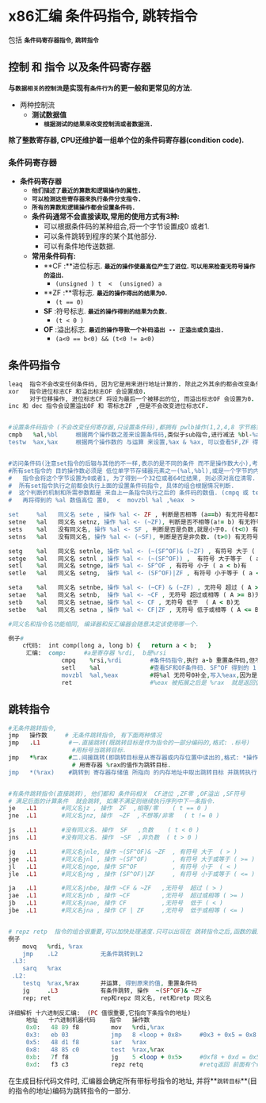 # x86汇编 条件码指令, 跳转指令

包括  **`条件码寄存器指令`**, **`跳转指令`**

## 控制 和 指令 以及条件码寄存器

**与`数据相关的控制流`是实现有`条件行为`的更一般和更常见的方法.**

* 两种控制流
  * **测试数据值**
    * **`根据测试的结果来改变控制流或者数据流.`**

**除了整数寄存器, CPU还维护着一组单个位的条件码寄存器\(condition code\).**

### 条件码寄存器

* **条件码寄存器** 
  * **`他们描述了最近的算数和逻辑操作的属性.`**
  * **`可以检测这些寄存器来执行条件分支指令.`**
  * **`所有的算数和逻辑操作都会设置条件码.`**
  * **条件码通常不会直接读取,常用的使用方式有3种:**
    * 可以根据条件码的某种组合,将一个字节设置成0 或者1.
    * 可以条件跳转到程序的某个其他部分.
    * 可以有条件地传送数据.
  * **常用条件码有:**
    * **CF  :**进位标志.   **`最近的操作使最高位产生了进位`. `可以用来检查无符号操作的溢出`.**
      * `(unsigned ) t  <  (unsigned) a`
    * **ZF  :**零标志.       **`最近的操作得出的结果为0`.**
      * `(t == 0)`
    * **SF**  :符号标志.   **`最近的操作得到的结果为负数.`**
      * `(t < 0 )`
    * **OF** :溢出标志.    **`最近的操作导致一个补码溢出 -- 正溢出或负溢出.`**
      * `(a<0 == b<0) && (t<0 != a<0)`

## 条件码指令

```ruby
leaq  指令不会改变任何条件码, 因为它是用来进行地址计算的. 除此之外其余的都会改变条件码.
xor   指令进位标志CF 和溢出标志OF 会设置成0.
      对于位移操作, 进位标志CF 将设为最后一个被移出的位, 而溢出标志OF 会设置为0.
inc 和 dec 指令会设置溢出OF 和 零标志ZF ,但是不会改变进位标志CF.


#设置条件码指令 (不会改变任何寄存器,只设置条件码),都拥有 pwlb操作(1,2,4,8 字节格式)
cmpb   %al,%bl     根据两个操作数之差来设置条件码,类似于sub指令,进行减法 %bl-%al, 可以查看ZF,SF,OF,CF 对比大小.
testw  %ax,%ax     根据两个操作数的 与运算 来设置,%ax & %ax, 可以查看SF,ZF 得到是负数还是0


#访问条件码(注意set指令的后辍与其他的不一样,表示的是不同的条件 而不是操作数大小),考虑的是条件码的组合
#所有set指令的 目的操作数必须是 低位单字节存储器元素之一(%al,%bl),或是一个字节的内存位置, 
#   指令会将这个字节设置为0或者1, 为了得到一个32位或者64位结果, 则必须对高位清零.
#  所有set指令执行之前都会执行上面的设置条件码指令, 具体的组合根据情况判断.
#  这个判断的机制和所需参数都是 来自上一条指令执行之后的 条件码的数值. (cmpq 或 testq).
#   再将得到的 %al 数值高位 置0,  <  movzbl %al ,%eax  >

set     %al   同义名 sete , 操作 %al <- ZF , 判断是否相等 (a==b) 有无符号都可以
setne   %al   同义名 setnz, 操作 %al <- (~ZF), 判断是否不相等(a!= b) 有无符号都可
sets    %al   没有同义名, 操作 %al <- SF , 判断是否是负数,就是小于0. (t<0) 有无符号都可以
setns   %al   没有同义名, 操作 %al <- (~SF), 判断是否是非负数. (t>0) 有无符号都可以

setg    %al   同义名 setnle, 操作 %al <- (~(SF^OF)& (~ZF) , 有符号 大于 ( a > b )有
setge   %al   同义名 setnl , 操作 %al <- (~(SF^OF)) ,  有符号 大于等于  ( a >= b )有
setl    %al   同义名 setnge, 操作 %al <- SF^OF , 有符号 小于 ( a < b)有
setle   %al   同义名 setng,  操作 %al <- (SF^OF)|ZF , 有符号 小于等于 ( a <= b)有

seta    %al   同义名 setnbe, 操作 %al <- (~CF) & (~ZF) , 无符号 超过 ( A > B )无
setae   %al   同义名 setnb,  操作 %al <- ~CF , 无符号 超过或相等 ( A >= B)无
setb    %al   同义名 setnae, 操作 %al <- CF , 无符号 低于  ( A < B)无
setbe   %al   同义名 setna , 操作 %al <- CF|ZF , 无符号 低于或相等 ( A <= B )无

#同义名和指令名功能相同, 编译器和反汇编器会随意决定该使用哪一个.

例子#
    c代码:  int comp(long a, long b) {   return a < b;   }
     汇编:  comp:     #a是寄存器 %rdi,  b是%rsi
               cmpq    %rsi,%rdi        #条件码指令,执行 a-b 重置条件码,但不修改寄存器
               setl    %al              #查看SF和OF条件码. SF^OF 得到的 1 或0 写入%al
               movzbl  %al,%eax         #将%al 无符号0补全,写入%eax,因为是l 所以高4位也置0.
               ret                      #%eax 被拓展之后是 %rax  就是返回值参数寄存器.
```

## 跳转指令

```ruby
#无条件跳转指令, 
jmp   操作数     # 无条件跳转指令, 有下面两种情况
jmp   .L1        #一.直接跳转(既跳转目标是作为指令的一部分编码的,格式: .标号)
                  #用标号当跳转目标.
jmp   *%rax      #二.间接跳转(即跳转目标是从寄存器或内存位置中读出的,格式: *操作数指示符)
                  # 用寄存器 %rax的值作为跳转目标. 
jmp   *(%rax)    #跳转到 寄存器存储值 所指向 的内存地址中取出跳转目标 并跳转执行.


#有条件跳转指令(直接跳转), 他们都和 条件码相关  CF进位 ,ZF零 ,OF溢出 ,SF符号
# 满足后面的计算条件  就会跳转, 如果不满足则继续执行序列中下一条指令.
je   .L1       #同义名jz , 操作  ZF  ,相等/零    ( t == 0 )
jne  .L1       #同义名jnz, 操作  ~ZF  ,不想等/非零   ( t != 0 )

js   .L1       #没有同义名. 操作  SF   ,负数    ( t < 0 )
jns  .L1       #没有同义名. 操作  ~SF  ,非负数  ( t > 0 )

jg   .L1       #同义名jnle, 操作 ~(SF^OF)& ~ZF  , 有符号 大于  ( > )
jge  .L1       #同义名jnl , 操作 ~(SF^OF)       , 有符号 大于或等于 ( >= )
jl   .L1       #同义名jnge, 操作 SF^OF          , 有符号 小于  ( < )
jle  .L1       #同义名jng , 操作 (SF^OF)|ZF     , 有符号 小于或等于 ( <= )

ja   .L1       #同义名jnbe, 操作 ~CF & ~ZF   ,无符号  超过 ( > )
jae  .L1       #同义名jnb , 操作 ~CF         ,无符号  超过或相等 ( >= )
jb   .L1       #同义名jnae, 操作 CF          ,无符号  低于 ( < )
jbe  .L1       #同义名jna , 操作 CF | ZF     ,无符号  低于或相等 ( <= )


# repz retp  指令的组合很重要,可以加快处理速度.只可以出现在 跳转指令之后,函数的最后两条指令.
例子
    movq   %rdi, %rax       
    jmp    .L2            无条件跳转到L2
 .L3:
    sarq   %rax
 .L2:
    testq  %rax,%rax      并运算, 得到原来的值, 重置条件码
    jg     .L3            有条件跳转, 操作  ~(SF^OF)& ~ZF
    rep; ret              rep和repz 同义名, ret和retp 同义名
    
详细解析 十六进制反汇编:  (PC 值很重要,它指向下条指令的地址)
     地址   十六进制机器代码    指令   操作数
     0x0:   48 89 f8         mov   %rdi,%rax
     0x3:   eb 03            jmp   8 <loop + 0x8>     #0x3 + 0x5 = 0x8 地址计算
     0x5:   48 d1 f8         sar   %rax
     0x8:   48 85 c0         test  %rax,%rax
     0xb:   7f f8            jg    5 <loop + 0x5>     #0xf8 + 0xd = 0x5 地址计算(补码)
     0xd:   f3 c3            repz retq                #retq返回 前面有个repz 很重要.
```

在生成目标代码文件时, 汇编器会确定所有带标号指令的地址,  并将**`跳转目标`**\(目的指令的地址\)编码为跳转指令的一部分.











